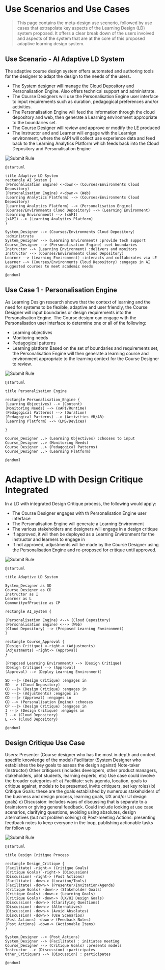 # Use Scenarios and Use Cases

> This page contains the meta-design use scenerio, followed by use cases that extrapolate key aspects of the Learning Design (LD) system proposed. It offers a clear break down of the users involved and aspects of the system that are at the core of this proposed adaptive learning design system.

## Use Scenario - AI Adaptive LD System

The adaptive course design system offers automated and authoring tools for the designer to adapt the design to the needs of the users.
- The System designer will manage the Cloud Depository and Personalisation Engine. Also offers technical support and administrate.
- The Course Designers will use the Personalisation Engine user interface to input requirements such as duration, pedagogical preferences and/or activities.
- The Personalisation Engine will feed the information through the cloud depository and web, then generate a Learning environment appropriate to the boundaries set.
- The Course Designer will review and approve or modify the LE produced
- The Instructor and and Learner will engage with the Learnign environment, where the xAPI will collect use experience data and feed back to the Learning Analytics Platform which feeds back into the Cloud Depository and Personalisation Engine

![Submit Rule](https://www.plantuml.com/plantuml/img/bPCnQyCm48Lt_OeRao5q3wKa91a26G8TEeQBT7KFx9FHdTs6qlzUsORIj4dZJaBItVkUdgI56YPhgj8vOoi9bW5huvPWjuR7anfLBf4tbABRt1w6DNW7DzbJqYXOig9n5DX8mK9Jk9-5-2gp1vYiOfEKz6uZBQSe5OafhChO15XJ7PKjfjDqbDGJ7Rl27M4IbWAMkVfax1Ns9TfpJDKKPlzYtfQwuigDPVGYNvXlnMVui_M-vMsvttObmtYkSici-t1kk9V3cfGBeVIlBEOOAXPMIsW4bwKksvtNAROS28py2sXJrp4Pk87xG-7Q7S-L38wnaO29IS5j9JjfVFRs9pfGcTzfKa09K4Nf3gE_ciT5u7h6ZREo62NqDX1zB4iynYuoXPOHTXiubncRFac1HHPXoHyiXrZaYL57wFl18bIKCqAFWIhs84H1dLkGXFnpFm40)

```
@startuml

title Adaptive LD System
rectangle AI_System { 
(Personalisation Engine) <-down-> (Courses/Environments Cloud Depository) 
(Personalisation Engine) <-down-> (Web) 
(Learning Analytics Platform) --> (Courses/Environments Cloud Depository) 
(Learning Analytics Platform) --> (Personalisation Engine)
(Courses/Environments Cloud Depository) --> (Learning Environment) 
(Learning Environment) --> (xAPI) 
(xAPI) --> (Learning Analytics Platform) 
}

System_Designer --> (Courses/Environments Cloud Depository) :administrate 
System_Designer --> (Learning Environment) :provide tech support 
Course_Designer --> (Personalisation Engine) :set boundaries 
Instructor --> (Learning Environment) :delivers and monitors
Instructor --> (Courses/Environments Cloud Depository)
Learner --> (Learning Environment) :interacts and collaborates via LE 
Learner --> (Courses/Environments Cloud Depository) :engages in AI suggested courses to meet academic needs

@enduml
```

## Use Case 1 - Personalisation Engine
As Learning Design research shows that the context of learning and the need for systems to be flexible, adaptive and user friendly, the Course Designer will input boundaries or design requirements into the Personalisation Engine.
The Course designr can engage with the Personalisation user interface to determine one or all of the following:
- Learning objectives
- Monitoring needs
- Pedagogical patterns
- Learning platform
Based on the set of boundaries and requirements set, the Personalisation Engine will then generate a learning course and environment appropriate to the learning context for the Course Designer to review.

![Submit Rule](https://www.plantuml.com/plantuml/img/XT51IyD040NW-_oAEIQ7DdSFqj1u45fT8dWjQpAk8viPsPqKGVpl9cf5QD3xDxptc4qsdsmS8e2nHK97AQluoDaRg-2L11O2IDIPbt0k3by2tn2A7VaaB05l7vudpqVA9QvMbrXiLOp4IYZsAcoQPdL3r9_0Q-skgtOKuu4cvQZtGGDtFgBpPfJa99inVGR_hUevdeqfutrRrMtvgvsBtXur3Tzqjx-h6ZfoDxK5U0VOwfWo7HhA78GIhjUpMjfsqJsfvYd355bUHbk-FTkyp1Rd_DFcPmi0R4Zw-PKV)

```
@startuml

title Personalisation Engine

rectangle Personalisation_Engine { 
(Learning Objectives) --> (Content)
(Monitoring Needs) --> (xAPI/Runtime)
(Pedagogical Patterns) --> (Duration)
(Pedagogical Patterns) --> (Activities VR/AR)
(Learning Platform) --> (LMS/Devices)

}

Course_Designer ..> (Learning Objectives) :chooses to input
Course_Designer ..> (Monitoring Needs)
Course_Designer ..> (Pedagogical Patterns)
Course_Designer ..> (Learning Platform)

@enduml
```

# Adaptive LD with Design Critique Integrated

In a LD with integrated Design Critique process, the following would apply:
- The Course Designer engages with th Personalisation Engine user interface
- The Personalisation Engine will generate a Learning Environment
- The various stakeholders and designers will engage in a design critique
- If approved, it will then be deployed as a Learning Environment for the instructor and learners to engage in
- If not approved, adjustments will be made by the Course Designer using the Personalisation Engine and re-proposed for critique until approved.

![Submit Rule](https://www.plantuml.com/plantuml/img/ZLFDReCm3BxxANmiXxv0DKsjO0Sa3aWzx5Xbu55FaB34gOIwlVi2T5sxfLfF1FlxYwsidIWhlci1XAKbtDIg5puG5Xbk1oVK0SpVNKQE6qqMbSDj1gdnrj5LDSqWrqwihyHCXHmAKlRKBGAbwxnc6SnhQLKbND54Am4iLQ9qCoR8TxCX7X5WKP9rHgkMdH8s6fzqmveIV5Wk7t6HjiRNc55l70VF8S7_6C_qaa24DpLBQqA5QfnYisu2-S3Mw8wq1EtFow2d0Mpwtfg3Ql48YtaOc5eMVlUJf-LcBwFsfdxpJaOX5m9S_k45w2IMZ5R_nPaY_xQCX5XUA_ySlnNwrWnnZx3yBA0-8aQu8jseXXoodb6nVK1w5_-CkffB775E_wSzRl36ybVLteHHEaZBU_BazuAYTovkDM1DkXvVsnS0)

```
@startuml

title Adaptive LD System

System_Designer as SD
Course_Designer as CD
Instructor as I
Learner as L
CommunityofPractice as CP

rectangle AI_System { 

(Personalisation Engine) <--> (Cloud Depository) 
(Personalisation Engine) <--> (Web)
(Cloud Depository) --> (Proposed Learning Environment) 
}

rectangle Course_Approval {
(Design Critique) <-right-> (Adjustments)
(Adjustments) -right-> (Approval)
}

(Proposed Learning Environment) --> (Design Critique)
(Design Critique) --> (Approval)
(Approval) --> (Deploy Learning Environment)

SD --|> (Design Critique) :engages in
SD --> (Cloud Depository)
CD --|> (Design Critique) :engages in
CD --|> (Adjustments) :engages in
CD --|> (Approval) :engages in
CD --> (Personalisation Engine) :chooses
CP --|> (Design Critique) :engages in
I --|> (Design Critique) :engages in
I --> (Cloud Depository)
L --> (Cloud Depository)

@enduml
```

## Design Critique Use Case

Users:
Presenter (Course designer who has the most in depth and context specific knowledge of the model)
Facilitator (System Designer who establishes the key goals to assess the design against)
Note-taker (Instructor)
Other critiquers (includes developers, other product managers, stakeholders, pilot students, learning experts, etc)
Use case could involve the broader categories of:
a) Facilitate: sets agenda, location, goals to critique against, models to be presented, invite critiquers, set key roles)
b) Critique Goals: these are the goals established by numerous stakeholders of the business and design process, learning goals, UX and/or UI design goals)
c) Discussion: includes ways of discussing that is separate to a brainstorm or giving general feedback. Could include looking at use case scenarios, clarifying questions, avoiding using absolutes, design alternatives (but not problem solving)
d) Post-meeting Actions: presenting feedback notes to keep everyone in the loop, publishing actionable tasks for follow up

![Submit Rule](https://www.plantuml.com/plantuml/svg/XPF1Ri8m38RlUOeSuO2uSvYeG4oLfes98Us6GkgLY12ps652qzvzYRfsBMkrMvf-lnt_jkV4odCuMI7Oi0Mv13AbamjlsBm7a6kF6eY4yA1PkR91TWtoAKOhfOqrh1Z6Sk9DUU39dHmrn3qgIsDnUz52buPq83Be8jRwQ25h99QPvdYTOdLI5lZX4lE0MYLW-e9e1wcr1mB7uAUvkwIVIP6Lu0hLzyXQjc5rX0FQ0lnmHSrBG7bdNFa_kNsTRlFQzvhkM52J2wkyURkcgCy1g7QYbyrihC_5qYump5pG53BR4zh0mzYMG6uqk9WS4zHfn2-s0YZsIX_b8rR11hZgHktZ9EKCfqX-2R6vKZplAXUYlvE_7Uz5slsTIUEYn_5CyWJ0qIUnmE09RaIthPYTgu68CYp0aiWTiG-QyKVGjcLsZWjZj3cdFEA93-2RLV3KmykEGCpZcALz-mO0)

```
@startuml

title Design Critique Process

rectangle Design_Critique {
(Facilitate) -right-> (Critique Goals)
(Critique Goals) -right-> (Discussion)
(Discussion) -right-> (Post Actions)
(Facilitate) -down-> (Location/Tools)
(Facilitate) -down-> (Presenter/Invitation/Agenda)
(Critique Goals) -down-> (Stakeholder Goals)
(Critique Goals) -down-> (Learning Goals)
(Critique Goals) -down-> (UX/UI Design Goals)
(Discussion) -down-> (Clarifying Questions)
(Discussion) -down-> (Alternatives)
(Discussion) -down-> (Avoid Absolutes)
(Discussion) -down-> (Use Scenarios)
(Post Actions) -down-> (Feedback Notes)
(Post Actions) -down-> (Actionable Items)
}

System_Designer --> (Post Actions)
System_Designer --> (Facilitate) : initiates meeting
Course_Designer --> (Critique Goals) :presents models
Instructor --> (Discussion) :participates
Other_Critiquers --> (Discussion) : participates

@enduml
```
